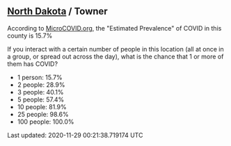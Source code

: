 
## [North Dakota](/united-states/north-dakota) / Towner

According to [MicroCOVID.org](http://microcovid.org),
the "Estimated Prevalence" of COVID in this county is 15.7%

If you interact with a certain number of people in this location
(all at once in a group, or spread out across the day), what is the chance that
1 or more of them has COVID?

- 1 person: 15.7%
- 2 people: 28.9%
- 3 people: 40.1%
- 5 people: 57.4%
- 10 people: 81.9%
- 25 people: 98.6%
- 100 people: 100.0%

Last updated: 2020-11-29 00:21:38.719174 UTC
